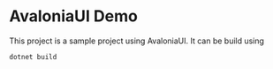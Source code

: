 # AvaloniaUI Demo

This project is a sample project using AvaloniaUI.
It can be build using

```
dotnet build
```
